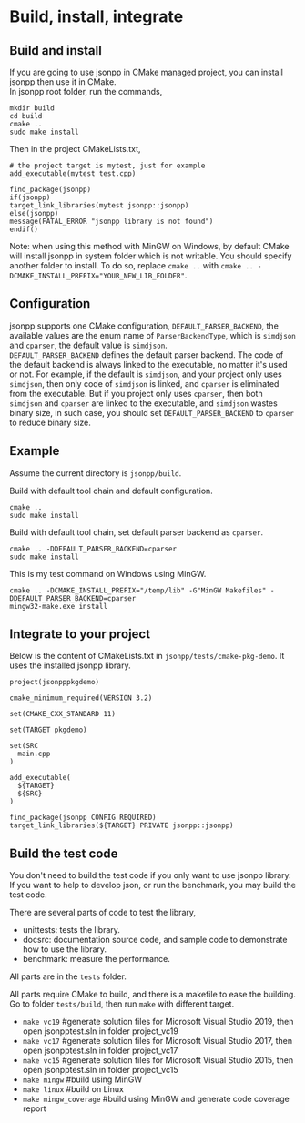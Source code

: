 [//]: # (Auto generated file, don't modify this file.)

# Build, install, integrate

## Build and install

If you are going to use jsonpp in CMake managed project, you can install jsonpp then use it in CMake.  
In jsonpp root folder, run the commands,  
```
mkdir build
cd build
cmake ..
sudo make install
```

Then in the project CMakeLists.txt,   
```
# the project target is mytest, just for example
add_executable(mytest test.cpp)

find_package(jsonpp)
if(jsonpp)
target_link_libraries(mytest jsonpp::jsonpp)
else(jsonpp)
message(FATAL_ERROR "jsonpp library is not found")
endif()
```

Note: when using this method with MinGW on Windows, by default CMake will install jsonpp in system folder which is not writable.
You should specify another folder to install.
To do so, replace `cmake ..` with `cmake .. -DCMAKE_INSTALL_PREFIX="YOUR_NEW_LIB_FOLDER"`.

## Configuration

jsonpp supports one CMake configuration, `DEFAULT_PARSER_BACKEND`, the available values are the enum name of `ParserBackendType`,
which is `simdjson` and `cparser`, the default value is `simdjson`.  
`DEFAULT_PARSER_BACKEND` defines the default parser backend. The code of the default backend is always linked to the executable,
no matter it's used or not. For example, if the default is `simdjson`, and your project only uses `simdjson`, then only code
of `simdjson` is linked, and `cparser` is eliminated from the executable. But if you project only uses `cparser`, then both
`simdjson` and `cparser` are linked to the executable, and `simdjson` wastes binary size, in such case, you should set
`DEFAULT_PARSER_BACKEND` to `cparser` to reduce binary size.

## Example

Assume the current directory is `jsonpp/build`.

Build with default tool chain and default configuration.
```
cmake ..
sudo make install
```

Build with default tool chain, set default parser backend as `cparser`.
```
cmake .. -DDEFAULT_PARSER_BACKEND=cparser
sudo make install
```

This is my test command on Windows using MinGW.
```
cmake .. -DCMAKE_INSTALL_PREFIX="/temp/lib" -G"MinGW Makefiles" -DDEFAULT_PARSER_BACKEND=cparser
mingw32-make.exe install
```

## Integrate to your project

Below is the content of CMakeLists.txt in `jsonpp/tests/cmake-pkg-demo`. It uses the installed jsonpp library.

```
project(jsonpppkgdemo)

cmake_minimum_required(VERSION 3.2)

set(CMAKE_CXX_STANDARD 11)

set(TARGET pkgdemo)

set(SRC
  main.cpp
)

add_executable(
  ${TARGET}
  ${SRC}
)

find_package(jsonpp CONFIG REQUIRED)
target_link_libraries(${TARGET} PRIVATE jsonpp::jsonpp)
```

## Build the test code

You don't need to build the test code if you only want to use jsonpp library.  
If you want to help to develop json, or run the benchmark, you may build the test code.

There are several parts of code to test the library,

- unittests: tests the library.
- docsrc: documentation source code, and sample code to demonstrate how to use the library. 
- benchmark: measure the performance.

All parts are in the `tests` folder.

All parts require CMake to build, and there is a makefile to ease the building.  
Go to folder `tests/build`, then run `make` with different target.
- `make vc19` #generate solution files for Microsoft Visual Studio 2019, then open jsonpptest.sln in folder project_vc19
- `make vc17` #generate solution files for Microsoft Visual Studio 2017, then open jsonpptest.sln in folder project_vc17
- `make vc15` #generate solution files for Microsoft Visual Studio 2015, then open jsonpptest.sln in folder project_vc15
- `make mingw` #build using MinGW
- `make linux` #build on Linux
- `make mingw_coverage` #build using MinGW and generate code coverage report

